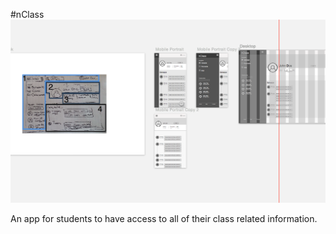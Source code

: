 #nClass
![Alt text](/Design/mocks.png?raw=true)

An app for students to have access to all of their class related information.
